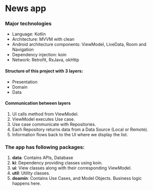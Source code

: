 # News app

### Major technologies
- Language: Kotlin
- Architecture: MVVM with clean
- Android architecture components: ViewModel, LiveData, Room and Navigation
- Dependency injection: koin
- Network: Retrofit, RxJava, okHttp

#### Structure of this project with 3 layers:
- Presentation
- Domain
- Data

#### Communication between layers
1. UI calls method from ViewModel.
2. ViewModel executes Use case.
3. Use case communicate with Repositories.
4. Each Repository returns data from a Data Source (Local or Remote).
5. Information flows back to the UI where we display the list.

### The app has following packages:
1. **data**: Contains APIs, Database
2. **ki**: Dependency providing classes using koin.
3. **ui**: View classes along with their corresponding ViewModel.
4. **util**: Utility classes.
5. **doamin**: Contains Use Cases, and Model Objects. Business logic happens here.

